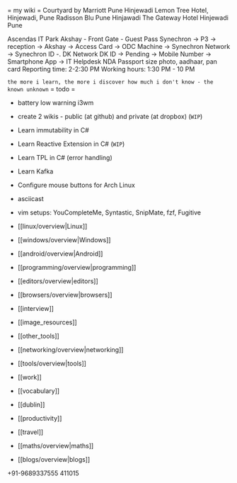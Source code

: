 = my wiki =
Courtyard by Marriott Pune Hinjewadi
Lemon Tree Hotel, Hinjewadi, Pune
Radisson Blu Pune Hinjawadi
The Gateway Hotel Hinjewadi Pune


Ascendas IT Park
Akshay - Front Gate - Guest Pass
Synechron -> P3 -> reception -> Akshay -> Access Card -> ODC
Machine -> Synechron Network -> Synechron ID -. DK Network
DK ID -> Pending -> Mobile Number -> Smartphone App -> IT Helpdesk
NDA
Passport size photo, aadhaar, pan card
Reporting time: 2-2:30 PM
Working hours: 1:30 PM - 10 PM


`the more i learn, the more i discover how much i don't know - the known unknown`
= todo =
* battery low warning i3wm
* create 2 wikis - public (at github) and private (at dropbox) (`WIP`)
* Learn immutability in C#
* Learn Reactive Extension in C# (`WIP`)
* Learn TPL in C# (error handling)
* Learn Kafka
* Configure mouse buttons for Arch Linux
* asciicast
* vim setups: YouCompleteMe, Syntastic, SnipMate, fzf, Fugitive

* [[linux/overview|Linux]]
* [[windows/overview|Windows]]
* [[android/overview|Android]]
* [[programming/overview|programming]]
* [[editors/overview|editors]]
* [[browsers/overview|browsers]]
* [[interview]]
* [[image_resources]]
* [[other_tools]]
* [[networking/overview|networking]]
* [[tools/overview|tools]]
* [[work]]
* [[vocabulary]]
* [[dublin]]
* [[productivity]]
* [[travel]]
* [[maths/overview|maths]]
* [[blogs/overview|blogs]]

+91-9689337555
411015

